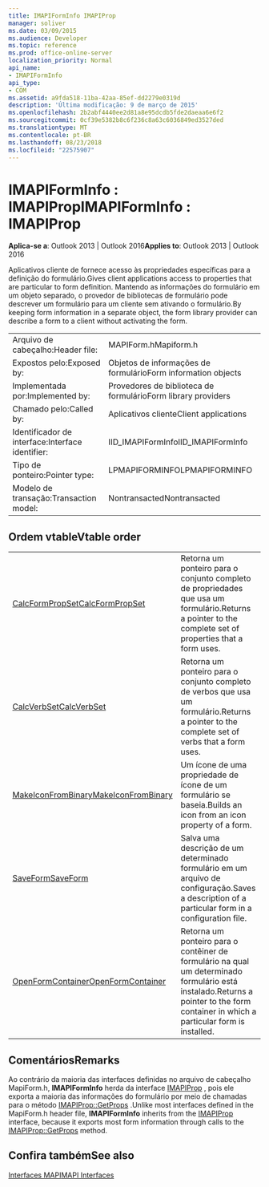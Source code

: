 ```yaml
---
title: IMAPIFormInfo IMAPIProp
manager: soliver
ms.date: 03/09/2015
ms.audience: Developer
ms.topic: reference
ms.prod: office-online-server
localization_priority: Normal
api_name:
- IMAPIFormInfo
api_type:
- COM
ms.assetid: a9fda518-11ba-42aa-85ef-dd2279e0319d
description: 'Última modificação: 9 de março de 2015'
ms.openlocfilehash: 2b2abf4440ee2d81a8e95dcdb5fde2daeaa6e6f2
ms.sourcegitcommit: 0cf39e5382b8c6f236c8a63c6036849ed3527ded
ms.translationtype: MT
ms.contentlocale: pt-BR
ms.lasthandoff: 08/23/2018
ms.locfileid: "22575907"
---
```

# <a name="imapiforminfo--imapiprop"></a><span data-ttu-id="48a21-103">IMAPIFormInfo : IMAPIProp</span><span class="sxs-lookup"><span data-stu-id="48a21-103">IMAPIFormInfo : IMAPIProp</span></span>

  
  
<span data-ttu-id="48a21-104">**Aplica-se a**: Outlook 2013 | Outlook 2016</span><span class="sxs-lookup"><span data-stu-id="48a21-104">**Applies to**: Outlook 2013 | Outlook 2016</span></span> 
  
<span data-ttu-id="48a21-105">Aplicativos cliente de fornece acesso às propriedades específicas para a definição do formulário.</span><span class="sxs-lookup"><span data-stu-id="48a21-105">Gives client applications access to properties that are particular to form definition.</span></span> <span data-ttu-id="48a21-106">Mantendo as informações do formulário em um objeto separado, o provedor de bibliotecas de formulário pode descrever um formulário para um cliente sem ativando o formulário.</span><span class="sxs-lookup"><span data-stu-id="48a21-106">By keeping form information in a separate object, the form library provider can describe a form to a client without activating the form.</span></span>
  
|||
|:-----|:-----|
|<span data-ttu-id="48a21-107">Arquivo de cabeçalho:</span><span class="sxs-lookup"><span data-stu-id="48a21-107">Header file:</span></span>  <br/> |<span data-ttu-id="48a21-108">MAPIForm.h</span><span class="sxs-lookup"><span data-stu-id="48a21-108">Mapiform.h</span></span>  <br/> |
|<span data-ttu-id="48a21-109">Expostos pelo:</span><span class="sxs-lookup"><span data-stu-id="48a21-109">Exposed by:</span></span>  <br/> |<span data-ttu-id="48a21-110">Objetos de informações de formulário</span><span class="sxs-lookup"><span data-stu-id="48a21-110">Form information objects</span></span>  <br/> |
|<span data-ttu-id="48a21-111">Implementada por:</span><span class="sxs-lookup"><span data-stu-id="48a21-111">Implemented by:</span></span>  <br/> |<span data-ttu-id="48a21-112">Provedores de biblioteca de formulário</span><span class="sxs-lookup"><span data-stu-id="48a21-112">Form library providers</span></span>  <br/> |
|<span data-ttu-id="48a21-113">Chamado pelo:</span><span class="sxs-lookup"><span data-stu-id="48a21-113">Called by:</span></span>  <br/> |<span data-ttu-id="48a21-114">Aplicativos cliente</span><span class="sxs-lookup"><span data-stu-id="48a21-114">Client applications</span></span>  <br/> |
|<span data-ttu-id="48a21-115">Identificador de interface:</span><span class="sxs-lookup"><span data-stu-id="48a21-115">Interface identifier:</span></span>  <br/> |<span data-ttu-id="48a21-116">IID_IMAPIFormInfo</span><span class="sxs-lookup"><span data-stu-id="48a21-116">IID_IMAPIFormInfo</span></span>  <br/> |
|<span data-ttu-id="48a21-117">Tipo de ponteiro:</span><span class="sxs-lookup"><span data-stu-id="48a21-117">Pointer type:</span></span>  <br/> |<span data-ttu-id="48a21-118">LPMAPIFORMINFO</span><span class="sxs-lookup"><span data-stu-id="48a21-118">LPMAPIFORMINFO</span></span>  <br/> |
|<span data-ttu-id="48a21-119">Modelo de transação:</span><span class="sxs-lookup"><span data-stu-id="48a21-119">Transaction model:</span></span>  <br/> |<span data-ttu-id="48a21-120">Nontransacted</span><span class="sxs-lookup"><span data-stu-id="48a21-120">Nontransacted</span></span>  <br/> |
   
## <a name="vtable-order"></a><span data-ttu-id="48a21-121">Ordem vtable</span><span class="sxs-lookup"><span data-stu-id="48a21-121">Vtable order</span></span>

|||
|:-----|:-----|
|[<span data-ttu-id="48a21-122">CalcFormPropSet</span><span class="sxs-lookup"><span data-stu-id="48a21-122">CalcFormPropSet</span></span>](imapiforminfo-calcformpropset.md) <br/> |<span data-ttu-id="48a21-123">Retorna um ponteiro para o conjunto completo de propriedades que usa um formulário.</span><span class="sxs-lookup"><span data-stu-id="48a21-123">Returns a pointer to the complete set of properties that a form uses.</span></span>  <br/> |
|[<span data-ttu-id="48a21-124">CalcVerbSet</span><span class="sxs-lookup"><span data-stu-id="48a21-124">CalcVerbSet</span></span>](imapiforminfo-calcverbset.md) <br/> |<span data-ttu-id="48a21-125">Retorna um ponteiro para o conjunto completo de verbos que usa um formulário.</span><span class="sxs-lookup"><span data-stu-id="48a21-125">Returns a pointer to the complete set of verbs that a form uses.</span></span>  <br/> |
|[<span data-ttu-id="48a21-126">MakeIconFromBinary</span><span class="sxs-lookup"><span data-stu-id="48a21-126">MakeIconFromBinary</span></span>](imapiforminfo-makeiconfrombinary.md) <br/> |<span data-ttu-id="48a21-127">Um ícone de uma propriedade de ícone de um formulário se baseia.</span><span class="sxs-lookup"><span data-stu-id="48a21-127">Builds an icon from an icon property of a form.</span></span>  <br/> |
|[<span data-ttu-id="48a21-128">SaveForm</span><span class="sxs-lookup"><span data-stu-id="48a21-128">SaveForm</span></span>](imapiforminfo-saveform.md) <br/> |<span data-ttu-id="48a21-129">Salva uma descrição de um determinado formulário em um arquivo de configuração.</span><span class="sxs-lookup"><span data-stu-id="48a21-129">Saves a description of a particular form in a configuration file.</span></span>  <br/> |
|[<span data-ttu-id="48a21-130">OpenFormContainer</span><span class="sxs-lookup"><span data-stu-id="48a21-130">OpenFormContainer</span></span>](imapiforminfo-openformcontainer.md) <br/> |<span data-ttu-id="48a21-131">Retorna um ponteiro para o contêiner de formulário na qual um determinado formulário está instalado.</span><span class="sxs-lookup"><span data-stu-id="48a21-131">Returns a pointer to the form container in which a particular form is installed.</span></span>  <br/> |
   
## <a name="remarks"></a><span data-ttu-id="48a21-132">Comentários</span><span class="sxs-lookup"><span data-stu-id="48a21-132">Remarks</span></span>

<span data-ttu-id="48a21-133">Ao contrário da maioria das interfaces definidas no arquivo de cabeçalho MapiForm.h, **IMAPIFormInfo** herda da interface [IMAPIProp](imapipropiunknown.md) , pois ele exporta a maioria das informações do formulário por meio de chamadas para o método [IMAPIProp::GetProps](imapiprop-getprops.md) .</span><span class="sxs-lookup"><span data-stu-id="48a21-133">Unlike most interfaces defined in the MapiForm.h header file, **IMAPIFormInfo** inherits from the [IMAPIProp](imapipropiunknown.md) interface, because it exports most form information through calls to the [IMAPIProp::GetProps](imapiprop-getprops.md) method.</span></span> 
  
## <a name="see-also"></a><span data-ttu-id="48a21-134">Confira também</span><span class="sxs-lookup"><span data-stu-id="48a21-134">See also</span></span>



[<span data-ttu-id="48a21-135">Interfaces MAPI</span><span class="sxs-lookup"><span data-stu-id="48a21-135">MAPI Interfaces</span></span>](mapi-interfaces.md)

